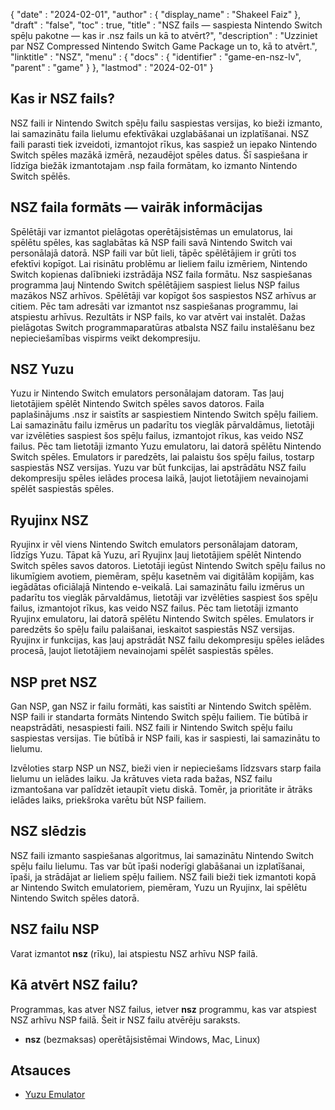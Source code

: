 {
  "date" : "2024-02-01",
  "author" : {
    "display_name" : "Shakeel Faiz"
},
  "draft" : "false",
  "toc" : true,
  "title" : "NSZ fails — saspiesta Nintendo Switch spēļu pakotne — kas ir .nsz fails un kā to atvērt?",
  "description" : "Uzziniet par NSZ Compressed Nintendo Switch Game Package un to, kā to atvērt.",
  "linktitle" : "NSZ",
  "menu" : {
    "docs" : {
      "identifier" : "game-en-nsz-lv",
      "parent" : "game"
}
},
  "lastmod" : "2024-02-01"
}

## Kas ir NSZ fails?

NSZ faili ir Nintendo Switch spēļu failu saspiestas versijas, ko bieži izmanto, lai samazinātu faila lielumu efektīvākai uzglabāšanai un izplatīšanai. NSZ faili parasti tiek izveidoti, izmantojot rīkus, kas saspiež un iepako Nintendo Switch spēles mazākā izmērā, nezaudējot spēles datus. Šī saspiešana ir līdzīga biežāk izmantotajam .nsp faila formātam, ko izmanto Nintendo Switch spēlēs.

## NSZ faila formāts — vairāk informācijas

Spēlētāji var izmantot pielāgotas operētājsistēmas un emulatorus, lai spēlētu spēles, kas saglabātas kā NSP faili savā Nintendo Switch vai personālajā datorā. NSP faili var būt lieli, tāpēc spēlētājiem ir grūti tos efektīvi kopīgot. Lai risinātu problēmu ar lieliem failu izmēriem, Nintendo Switch kopienas dalībnieki izstrādāja NSZ faila formātu. Nsz saspiešanas programma ļauj Nintendo Switch spēlētājiem saspiest lielus NSP failus mazākos NSZ arhīvos. Spēlētāji var kopīgot šos saspiestos NSZ arhīvus ar citiem. Pēc tam adresāti var izmantot nsz saspiešanas programmu, lai atspiestu arhīvus. Rezultāts ir NSP fails, ko var atvērt vai instalēt. Dažas pielāgotas Switch programmaparatūras atbalsta NSZ failu instalēšanu bez nepieciešamības vispirms veikt dekompresiju.

## NSZ Yuzu

Yuzu ir Nintendo Switch emulators personālajam datoram. Tas ļauj lietotājiem spēlēt Nintendo Switch spēles savos datoros. Faila paplašinājums .nsz ir saistīts ar saspiestiem Nintendo Switch spēļu failiem. Lai samazinātu failu izmērus un padarītu tos vieglāk pārvaldāmus, lietotāji var izvēlēties saspiest šos spēļu failus, izmantojot rīkus, kas veido NSZ failus. Pēc tam lietotāji izmanto Yuzu emulatoru, lai datorā spēlētu Nintendo Switch spēles. Emulators ir paredzēts, lai palaistu šos spēļu failus, tostarp saspiestās NSZ versijas. Yuzu var būt funkcijas, lai apstrādātu NSZ failu dekompresiju spēles ielādes procesa laikā, ļaujot lietotājiem nevainojami spēlēt saspiestās spēles.

## Ryujinx NSZ

Ryujinx ir vēl viens Nintendo Switch emulators personālajam datoram, līdzīgs Yuzu. Tāpat kā Yuzu, arī Ryujinx ļauj lietotājiem spēlēt Nintendo Switch spēles savos datoros. Lietotāji iegūst Nintendo Switch spēļu failus no likumīgiem avotiem, piemēram, spēļu kasetnēm vai digitālām kopijām, kas iegādātas oficiālajā Nintendo e-veikalā. Lai samazinātu failu izmērus un padarītu tos vieglāk pārvaldāmus, lietotāji var izvēlēties saspiest šos spēļu failus, izmantojot rīkus, kas veido NSZ failus. Pēc tam lietotāji izmanto Ryujinx emulatoru, lai datorā spēlētu Nintendo Switch spēles. Emulators ir paredzēts šo spēļu failu palaišanai, ieskaitot saspiestās NSZ versijas. Ryujinx ir funkcijas, kas ļauj apstrādāt NSZ failu dekompresiju spēles ielādes procesā, ļaujot lietotājiem nevainojami spēlēt saspiestās spēles.

## NSP pret NSZ

Gan NSP, gan NSZ ir failu formāti, kas saistīti ar Nintendo Switch spēlēm. NSP faili ir standarta formāts Nintendo Switch spēļu failiem. Tie būtībā ir neapstrādāti, nesaspiesti faili. NSZ faili ir Nintendo Switch spēļu failu saspiestas versijas. Tie būtībā ir NSP faili, kas ir saspiesti, lai samazinātu to lielumu.

Izvēloties starp NSP un NSZ, bieži vien ir nepieciešams līdzsvars starp faila lielumu un ielādes laiku. Ja krātuves vieta rada bažas, NSZ failu izmantošana var palīdzēt ietaupīt vietu diskā. Tomēr, ja prioritāte ir ātrāks ielādes laiks, priekšroka varētu būt NSP failiem.

## NSZ slēdzis	

NSZ faili izmanto saspiešanas algoritmus, lai samazinātu Nintendo Switch spēļu failu lielumu. Tas var būt īpaši noderīgi glabāšanai un izplatīšanai, īpaši, ja strādājat ar lieliem spēļu failiem. NSZ faili bieži tiek izmantoti kopā ar Nintendo Switch emulatoriem, piemēram, Yuzu un Ryujinx, lai spēlētu Nintendo Switch spēles datorā.

## NSZ failu NSP

Varat izmantot **nsz** (rīku), lai atspiestu NSZ arhīvu NSP failā.

## Kā atvērt NSZ failu?

Programmas, kas atver NSZ failus, ietver **nsz** programmu, kas var atspiest NSZ arhīvu NSP failā. Šeit ir NSZ failu atvērēju saraksts.

- **nsz** (bezmaksas) operētājsistēmai Windows, Mac, Linux)

## Atsauces
* [Yuzu Emulator](https://en.wikipedia.org/wiki/Yuzu_(emulator))
